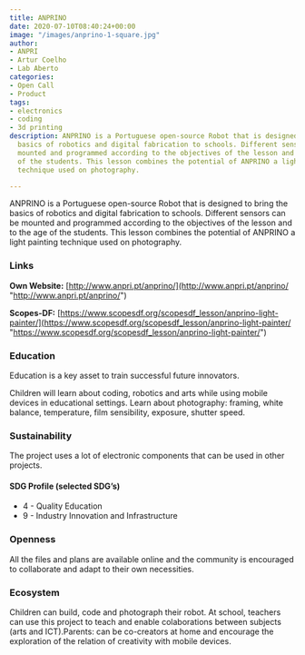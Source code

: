 ```yaml
---
title: ANPRINO
date: 2020-07-10T08:40:24+00:00
image: "/images/anprino-1-square.jpg"
author:
- ANPRI
- Artur Coelho
- Lab Aberto
categories:
- Open Call
- Product
tags:
- electronics
- coding
- 3d printing
description: ANPRINO is a Portuguese open-source Robot that is designed to bring the
  basics of robotics and digital fabrication to schools. Different sensors can be
  mounted and programmed according to the objectives of the lesson and to the age
  of the students. This lesson combines the potential of ANPRINO a light painting
  technique used on photography.

---
```

ANPRINO is a Portuguese open-source Robot that is designed to bring the basics of robotics and digital fabrication to schools. Different sensors can be mounted and programmed according to the objectives of the lesson and to the age of the students. This lesson combines the potential of ANPRINO a light painting technique used on photography.

### Links

**Own Website:** [http://www.anpri.pt/anprino/](http://www.anpri.pt/anprino/ "http://www.anpri.pt/anprino/")

**Scopes-DF:** [https://www.scopesdf.org/scopesdf_lesson/anprino-light-painter/](https://www.scopesdf.org/scopesdf_lesson/anprino-light-painter/ "https://www.scopesdf.org/scopesdf_lesson/anprino-light-painter/")

### Education

Education is a key asset to train successful future innovators.

Children will learn about coding, robotics and arts while using mobile devices in educational settings. Learn about photography: framing, white balance, temperature, film sensibility, exposure, shutter speed.

### Sustainability

The project uses a lot of electronic components that can be used in other projects.

#### SDG Profile (selected SDG’s)

* 4 - Quality Education
* 9 - Industry Innovation and Infrastructure

### Openness

All the files and plans are available online and the community is encouraged to collaborate and adapt to their own necessities.

### Ecosystem

Children can build, code and photograph their robot. At school, teachers can use this project to teach and enable colaborations between subjects (arts and ICT).Parents: can be co-creators at home and encourage the exploration of the relation of creativity with mobile devices.